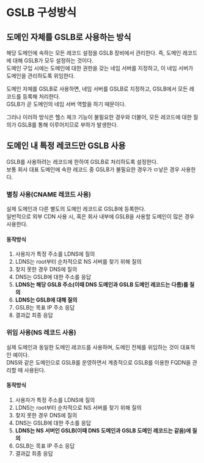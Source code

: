 # GSLB 구성방식

## 도메인 자체를 GSLB로 사용하는 방식

해당 도메인에 속하는 모든 레코드 설정을 GSLB 장비에서 관리한다. 즉, 도메인 레코드에 대해 GSLB가 모두 설정하는 것이다.  
도메인 구입 시에는 도메인에 대한 권한을 갖는 네임 서버를 지정하고, 이 네임 서버가 도메인을 관리하도록 위임한다.

도메인 자체를 GSLB로 사용하면, 네임 서버를 GSLB로 지정하고, GSLB에서 모든 레코드를 등록해 처리한다.  
GSLB가 곧 도메인의 네임 서버 역할을 하기 때문이다.

그러나 이러하 방식은 헬스 체크 기능이 불필요한 경우와 더불어, 모든 레코드에 대한 질의가 GSLB를 통해 이루어지므로 부하가 발생한다.

## 도메인 내 특정 레코드만 GSLB 사용
 
GSLB를 사용하려는 레코드에 한하여 GSLB로 처리하도록 설정한다.  
보통 회사 대표 도메인에 속한 레코드 중 GSLB가 불필요한 경우가 ㅁ낳은 경우 사용한다.

### 별칭 사용(CNAME 레코드 사용)

실제 도메인과 다른 별도의 도메인 레코드로 GSLB에 등록한다.  
일반적으로 외부 CDN 사용 시, 혹은 회사 내부에 GSLB을 사용할 도메인이 많은 경우 사용한다.  

#### 동작방식

1. 사용자가 특정 주소를 LDNS에 질의
2. LDNS는 root부터 순차적으로 NS 서버를 찾기 위해 질의
3. 찾지 못한 경우 DNS에 질의
4. DNS는 GSLB에 대한 주소를 응답
5. **LDNS는 해당 GSLB 주소(이때 DNS 도메인과 GSLB 도메인 레코드는 다름)를 질의** 
6. **LDNS는 GSLB에 대해 질의**
7. GSLB는 목표 IP 주소 응답
8. 결과값 최종 응답

### 위임 사용(NS 레코드 사용)

실제 도메인과 동일한 도메인 레코드를 사용하며, 도메인 전체를 위임하는 것이 대표적인 예이다.  
DNS와 같은 도메인으로 GSLB를 운영하면서 계층적으로 GSLB를 이용한 FQDN을 관리할 때 사용된다.

#### 동작방식

1. 사용자가 특정 주소를 LDNS에 질의
2. LDNS는 root부터 순차적으로 NS 서버를 찾기 위해 질의
3. 찾지 못한 경우 DNS에 질의
4. DNS는 GSLB에 대한 주소를 응답
5. **LDNS는 NS 서버인 GSLB(이때 DNS 도메인과 GSLB 도메인 레코드는 같음)에 질의**
6. GSLB는 목표 IP 주소 응답
7. 결과값 최종 응답



